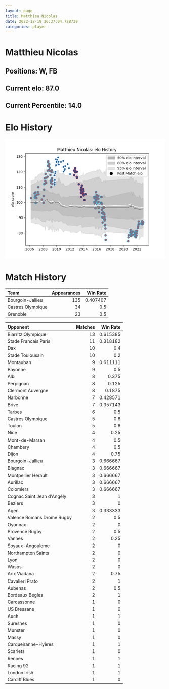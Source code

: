 ```yaml
---  
layout: page  
title: Matthieu Nicolas  
date: 2022-12-18 16:37:04.728739  
categories: player  
---
```

# Matthieu Nicolas

## Positions: W, FB

## Current elo: 87.0

## Current Percentile: 14.0

# Elo History


![elo history](history_MatthieuNicolas.png)
# Match History


| Team              |   Appearances |   Win Rate |
|:------------------|--------------:|-----------:|
| Bourgoin-Jallieu  |           135 |   0.407407 |
| Castres Olympique |            34 |   0.5      |
| Grenoble          |            23 |   0.5      |

| Opponent                   |   Matches |   Win Rate |
|:---------------------------|----------:|-----------:|
| Biarritz Olympique         |        13 |   0.615385 |
| Stade Francais Paris       |        11 |   0.318182 |
| Dax                        |        10 |   0.4      |
| Stade Toulousain           |        10 |   0.2      |
| Montauban                  |         9 |   0.611111 |
| Bayonne                    |         9 |   0.5      |
| Albi                       |         8 |   0.375    |
| Perpignan                  |         8 |   0.125    |
| Clermont Auvergne          |         8 |   0.1875   |
| Narbonne                   |         7 |   0.428571 |
| Brive                      |         7 |   0.357143 |
| Tarbes                     |         6 |   0.5      |
| Castres Olympique          |         5 |   0.6      |
| Toulon                     |         5 |   0.6      |
| Nice                       |         4 |   0.25     |
| Mont-de-Marsan             |         4 |   0.5      |
| Chambery                   |         4 |   0.5      |
| Dijon                      |         4 |   0.75     |
| Bourgoin-Jallieu           |         3 |   0.666667 |
| Blagnac                    |         3 |   0.666667 |
| Montpellier Herault        |         3 |   0.666667 |
| Aurillac                   |         3 |   0.666667 |
| Colomiers                  |         3 |   0.666667 |
| Cognac Saint Jean d'Angély |         3 |   1        |
| Beziers                    |         3 |   0        |
| Agen                       |         3 |   0.333333 |
| Valence Romans Drome Rugby |         2 |   0.5      |
| Oyonnax                    |         2 |   0        |
| Provence Rugby             |         2 |   0.5      |
| Vannes                     |         2 |   0.25     |
| Soyaux-Angouleme           |         2 |   0        |
| Northampton Saints         |         2 |   0        |
| Lyon                       |         2 |   0        |
| Wasps                      |         2 |   0        |
| Arix Viadana               |         2 |   0.75     |
| Cavalieri Prato            |         2 |   1        |
| Aubenas                    |         2 |   0.5      |
| Bordeaux Begles            |         2 |   1        |
| Carcassonne                |         1 |   0        |
| US Bressane                |         1 |   0        |
| Auch                       |         1 |   1        |
| Suresnes                   |         1 |   0        |
| Munster                    |         1 |   0        |
| Massy                      |         1 |   0        |
| Carqueiranne-Hyères        |         1 |   1        |
| Scarlets                   |         1 |   0        |
| Rennes                     |         1 |   1        |
| Racing 92                  |         1 |   1        |
| London Irish               |         1 |   1        |
| Cardiff Blues              |         1 |   0        |